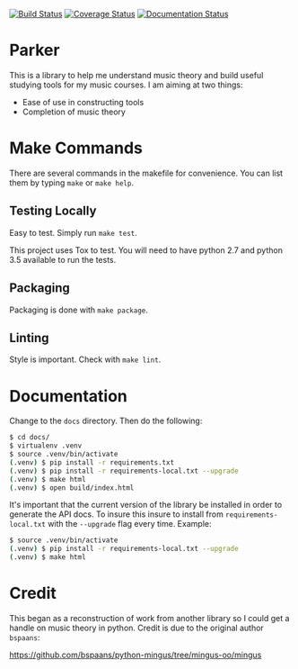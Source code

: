 [![Build Status](https://travis-ci.org/chrisgilmerproj/parker.svg?branch=master)](https://travis-ci.org/chrisgilmerproj/parker) 
[![Coverage Status](https://coveralls.io/repos/github/chrisgilmerproj/parker/badge.svg?branch=master)](https://coveralls.io/github/chrisgilmerproj/parker?branch=master)
[![Documentation Status](https://readthedocs.org/projects/parker/badge/?version=latest)](http://parker.readthedocs.org/en/latest/?badge=latest)


# Parker

This is a library to help me understand music theory and build useful studying
tools for my music courses.  I am aiming at two things:

- Ease of use in constructing tools
- Completion of music theory

# Make Commands

There are several commands in the makefile for convenience.  You can list them
by typing `make` or `make help`.

## Testing Locally

Easy to test.  Simply run `make test`.

This project uses Tox to test.  You will need to have python 2.7 and python 3.5
available to run the tests.

## Packaging

Packaging is done with `make package`.

## Linting

Style is important.  Check with `make lint`.

# Documentation

Change to the `docs` directory.  Then do the following:

```sh
$ cd docs/
$ virtualenv .venv
$ source .venv/bin/activate
(.venv) $ pip install -r requirements.txt
(.venv) $ pip install -r requirements-local.txt --upgrade
(.venv) $ make html
(.venv) $ open build/index.html
```

It's important that the current version of the library be installed in order
to generate the API docs.  To insure this insure to install from
`requirements-local.txt` with the `--upgrade` flag every time.  Example:

```sh
$ source .venv/bin/activate
(.venv) $ pip install -r requirements-local.txt --upgrade
(.venv) $ make html
```

# Credit

This began as a reconstruction of work from another library so I could get a
handle on music theory in python. Credit is due to the original author `bspaans`:

https://github.com/bspaans/python-mingus/tree/mingus-oo/mingus
